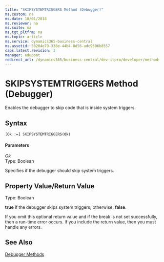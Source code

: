 ```yaml
---
title: "SKIPSYSTEMTRIGGERS Method (Debugger)"
ms.custom: na
ms.date: 10/01/2018
ms.reviewer: na
ms.suite: na
ms.tgt_pltfrm: na
ms.topic: article
ms.service: dynamics365-business-central
ms.assetid: 58204e79-338e-44b4-8d56-adc9506b8557
caps.latest.revision: 3
manager: edupont
redirect_url: /dynamics365/business-central/dev-itpro/developer/methods-auto/library
---
```


 

# SKIPSYSTEMTRIGGERS Method (Debugger)
Enables the debugger to skip code that is inside system triggers.  

## Syntax  

```  
[Ok :=] SKIPSYSTEMTRIGGERS(Ok)   
```  

#### Parameters  
 *Ok*  
 Type: Boolean  

 Specifies if the debugger should skip system triggers.  

## Property Value/Return Value  
 Type: Boolean  

 **true** if the debugger skips system triggers; otherwise, **false**.  

 If you omit this optional return value and if the break is not set successfully, then a run-time error occurs. If you include the return value, then you must handle any errors.  

## See Also  
 [Debugger Methods](devenv-debugger-methods.md)
